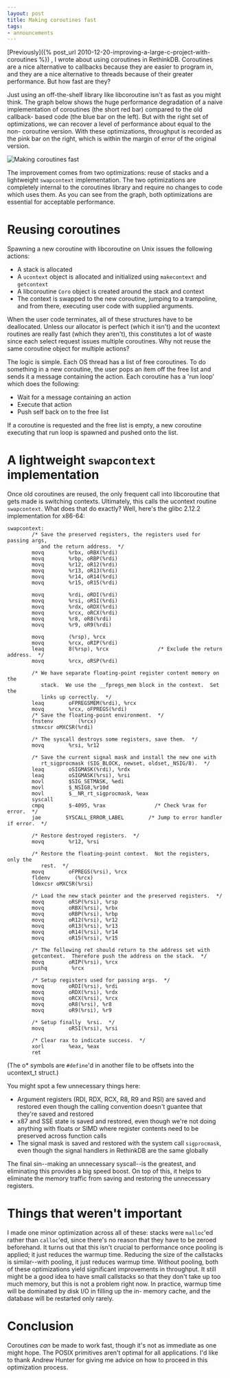 ```yaml
---
layout: post
title: Making coroutines fast
tags:
- announcements
--- 
```


[Previously]({% post_url 2010-12-20-improving-a-large-c-project-with-coroutines %})
, I wrote about using coroutines in RethinkDB.  Coroutines are a nice
alternative to callbacks because they are easier to program in, and they are a
nice alternative to threads because of their greater performance. But how fast
are they?

Just using an off-the-shelf library like libcoroutine isn't as fast as you
might think. The graph below shows the huge performance degradation of a naive
implementation of coroutines (the short red bar) compared to the old callback-
based code (the blue bar on the left). But with the right set of
optimizations, we can recover a level of performance about equal to the non-
coroutine version. With these optimizations, throughput is recorded as the
pink bar on the right, which is within the margin of error of the original
version.

![Making coroutines fast](/assets/images/blog/2010-12-23-making-coroutines-fast-1.png)

The improvement comes from two optimizations: reuse of stacks and a lightweight
`swapcontext` implementation. The two optimizations are completely internal to
the coroutines library and require no changes to code which uses them. As you
can see from the graph, both optimizations are essential for acceptable
performance.

# Reusing coroutines

Spawning a new coroutine with libcoroutine on Unix issues the following
actions:

  * A stack is allocated
  * A `ucontext` object is allocated and initialized using `makecontext` and
  	`getcontext`
  * A libcoroutine `Coro` object is created around the stack and context
  * The context is swapped to the new coroutine, jumping to a trampoline, and
  	from there, executing user code with supplied arguments.

When the user code terminates, all of these structures have to be deallocated.
Unless our allocator is perfect (which it isn't) and the ucontext routines are
really fast (which they aren't), this constitutes a lot of waste since each
select request issues multiple coroutines. Why not reuse the same coroutine
object for multiple actions?

The logic is simple. Each OS thread has a list of free coroutines. To do
something in a new coroutine, the user pops an item off the free list and
sends it a message containing the action. Each coroutine has a 'run loop'
which does the following:

  * Wait for a message containing an action
  * Execute that action
  * Push self back on to the free list

If a coroutine is requested and the free list is empty, a new coroutine
executing that run loop is spawned and pushed onto the list.

# A lightweight `swapcontext` implementation

Once old coroutines are reused, the only frequent call into libcoroutine that
gets made is switching contexts. Ultimately, this calls the ucontext
routine `swapcontext`. What does that do exactly? Well,
here's the glibc 2.12.2 implementation for x86-64:
    
    swapcontext:
            /* Save the preserved registers, the registers used for passing args,
               and the return address.  */
            movq        %rbx, oRBX(%rdi)
            movq        %rbp, oRBP(%rdi)
            movq        %r12, oR12(%rdi)
            movq        %r13, oR13(%rdi)
            movq        %r14, oR14(%rdi)
            movq        %r15, oR15(%rdi)
    
            movq        %rdi, oRDI(%rdi)
            movq        %rsi, oRSI(%rdi)
            movq        %rdx, oRDX(%rdi)
            movq        %rcx, oRCX(%rdi)
            movq        %r8, oR8(%rdi)
            movq        %r9, oR9(%rdi)
    
            movq        (%rsp), %rcx
            movq        %rcx, oRIP(%rdi)
            leaq        8(%rsp), %rcx                /* Exclude the return address.  */
            movq        %rcx, oRSP(%rdi)
    
            /* We have separate floating-point register content memory on the
               stack.  We use the __fpregs_mem block in the context.  Set the
               links up correctly.  */
            leaq        oFPREGSMEM(%rdi), %rcx
            movq        %rcx, oFPREGS(%rdi)
            /* Save the floating-point environment.  */
            fnstenv        (%rcx)
            stmxcsr oMXCSR(%rdi)
    
            /* The syscall destroys some registers, save them.  */
            movq        %rsi, %r12
    
            /* Save the current signal mask and install the new one with
               rt_sigprocmask (SIG_BLOCK, newset, oldset,_NSIG/8).  */
            leaq        oSIGMASK(%rdi), %rdx
            leaq        oSIGMASK(%rsi), %rsi
            movl        $SIG_SETMASK, %edi
            movl        $_NSIG8,%r10d
            movl        $__NR_rt_sigprocmask, %eax
            syscall
            cmpq        $-4095, %rax                /* Check %rax for error.  */
            jae        SYSCALL_ERROR_LABEL        /* Jump to error handler if error.  */
    
            /* Restore destroyed registers.  */
            movq        %r12, %rsi
    
            /* Restore the floating-point context.  Not the registers, only the
               rest.  */
            movq        oFPREGS(%rsi), %rcx
            fldenv        (%rcx)
            ldmxcsr oMXCSR(%rsi)
    
            /* Load the new stack pointer and the preserved registers.  */
            movq        oRSP(%rsi), %rsp
            movq        oRBX(%rsi), %rbx
            movq        oRBP(%rsi), %rbp
            movq        oR12(%rsi), %r12
            movq        oR13(%rsi), %r13
            movq        oR14(%rsi), %r14
            movq        oR15(%rsi), %r15
    
            /* The following ret should return to the address set with
            getcontext.  Therefore push the address on the stack.  */
            movq        oRIP(%rsi), %rcx
            pushq        %rcx
    
            /* Setup registers used for passing args.  */
            movq        oRDI(%rsi), %rdi
            movq        oRDX(%rsi), %rdx
            movq        oRCX(%rsi), %rcx
            movq        oR8(%rsi), %r8
            movq        oR9(%rsi), %r9
    
            /* Setup finally  %rsi.  */
            movq        oRSI(%rsi), %rsi
    
            /* Clear rax to indicate success.  */
            xorl        %eax, %eax
            ret

(The o* symbols are `#define`'d in another file to be offsets into the
ucontext_t struct.)

You might spot a few unnecessary things here:

  * Argument registers (RDI, RDX, RCX, R8, R9 and RSI) are saved and restored even though the calling convention doesn't guantee that they're saved and restored
  * x87 and SSE state is saved and restored, even though we're not doing anything with floats or SIMD where register contents need to be preserved across function calls
  * The signal mask is saved and restored with the system call `sigprocmask`, even though the signal handlers in RethinkDB are the same globally

The final sin--making an unnecessary syscall--is the greatest, and eliminating
this provides a big speed boost. On top of this, it helps to eliminate the
memory traffic from saving and restoring the unnecessary registers.

# Things that weren't important

I made one minor optimization across all of these: stacks were `malloc`'ed
rather than `calloc`'ed, since there's no reason that they have to be zeroed
beforehand. It turns out that this isn't crucial to performance once pooling
is applied; it just reduces the warmup time. Reducing the size of the
callstacks is similar--with pooling, it just reduces warmup time. Without
pooling, both of these optimizations yield significant improvements in
throughput. It still might be a good idea to have small callstacks so that
they don't take up too much memory, but this is not a problem right now. In
practice, warmup time will be dominated by disk I/O in filling up the in-
memory cache, and the database will be restarted only rarely.

# Conclusion

Coroutines _can_ be made to work fast, though it's not as immediate as one
might hope. The POSIX primitives aren't optimal for all applications. I'd like
to thank Andrew Hunter for giving
me advice on how to proceed in this optimization process.
